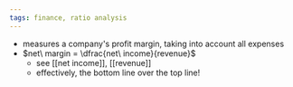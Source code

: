 ```yaml
---
tags: finance, ratio analysis
---
```


- measures a company's profit margin, taking into account all expenses
- $net\ margin = \dfrac{net\ income}{revenue}$
	- see [[net income]], [[revenue]]
	- effectively, the bottom line over the top line!